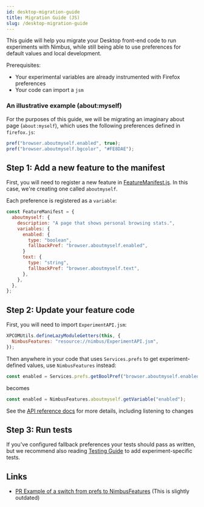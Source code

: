 ```yaml
---
id: desktop-migration-guide
title: Migration Guide (JS)
slug: /desktop-migration-guide
---
```


This guide will help you migrate your Desktop front-end code to run experiments with Nimbus, while still being able to use preferences for default values and local development.

Prerequisites: 
* Your experimental variables are already instrumented with Firefox preferences
* Your code can import a `jsm`

### An illustrative example (about:myself)

For the purposes of this guide, we will be migrating an imaginary about page (`about:myself`), which uses the following preferences defined in `firefox.js`:

```js
pref("browser.aboutmyself.enabled", true);
pref("browser.aboutmyself.bgcolor", "#FE8DAE");
```

## Step 1: Add a new feature to the manifest

First, you will need to register a new feature in [FeatureManifest.js](https://searchfox.org/mozilla-central/source/toolkit/components/nimbus/FeatureManifest.js). In this case, we're creating one called `aboutmyself`.

Each preference is registered as a `variable`:

```js
const FeatureManifest = {
  aboutmyself: {
    description: "A page that shows personal browsing stats.",
    variables: {
      enabled: {
        type: "boolean",
        fallbackPref: "browser.aboutmyself.enabled",
      }
      text: {
        type: "string",
        fallbackPref: "browser.aboutmyself.text",
      },
    },
  },
};

```

## Step 2: Update your feature code

First, you will need to import `ExperimentAPI.jsm`:

```js
XPCOMUtils.defineLazyModuleGetters(this, {
  NimbusFeatures: "resource://nimbus/ExperimentAPI.jsm",
});
```

Then anywhere in your code that uses `Services.prefs` to get experiment-defined values, use `NimbusFeatures` instead:

```js
const enabled = Services.prefs.getBoolPref("browser.aboutmyself.enabled");
```

becomes

```js
const enabled = NimbusFeatures.aboutmyself.getVariable("enabled");
```

See the [API reference docs](/desktop-feature-api#api-reference-guide) for more details, including listening to changes

## Step 3: Run tests

If you've configured fallback preferences your tests should pass as written, but we recommend also reading [Testing Guide](/desktop-frontend-testing) to add experiment-specific tests.

## Links

- [PR Example of a switch from prefs to NimbusFeatures](https://phabricator.services.mozilla.com/D118760) (This is slightly outdated) 
